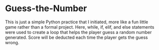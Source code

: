 # Guess-the-Number
This is just a simple Python practice that I initiated, more like a fun little game rather than a formal project. Here, while, if, elif, and else statements were used to create a loop that helps the player guess a random number generated. Score will be deducted each time the player gets the guess wrong.
